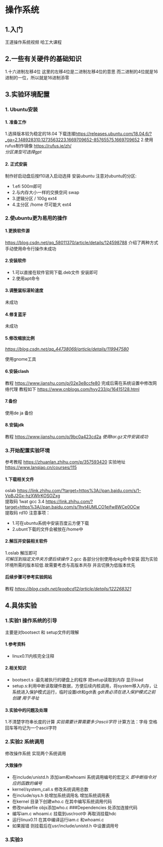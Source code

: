 # 操作系统

## 1.入门

王道操作系统视频
哈工大课程

## 2.一些有关硬件的基础知识

1.十六进制左移4位
这里的左移4位是二进制左移4位的意思 而二进制的4位就是16进制的一位，所以就是16进制添零

## 3.实验环境配置

### 1. Ubuntu安装

#### 1. 准备工作

1.选择版本较为稳定的18.04
下载连接<https://releases.ubuntu.com/18.04.6/?_ga=2.148928310.1273563223.1669709652-85765575.1669709652>
2.使用rufus制作镜像
<https://rufus.ie/zh/>  
*分区类型可选择gpt*

#### 2. 正式安装

制作好启动盘后按f10进入启动选择
安装ubuntu
注意对ubuntu的分区:

* 1.efi 500m即可  
* 2.与内存大小一样的交换空间 swap
* 3.逻辑分区 / 100g ext4
* 4.主分区 /home 尽可能大 ext4

### 2.使ubuntu更为易用的操作

#### 1.更换软件源

<https://blog.csdn.net/qq_58011370/article/details/124598788>
介绍了两种方式 手动使用命令行操作未成功

#### 2.安装软件

* 1.可以直接在软件官网下载.deb文件 安装即可
* 2.使用apt命令

#### 3.调整鼠标滚轮速度

未成功

#### 4.修复蓝牙

未成功

#### 5.修改缩放比例

*<https://blog.csdn.net/qq_44738069/article/details/119947580>*

使用gnome工具

#### 6.安装clash

教程
<https://www.jianshu.com/p/02e3e8ccfe80>
完成后需在系统设置中修改网络代理 教程如下
<https://www.cnblogs.com/hyy233/p/16415128.html>

#### 7.备份

使用de ja 备份

#### 8.安装jdk

教程
<https://www.jianshu.com/p/9bc0a423cd2a>
*使用tar.gz文件安装成功*

### 3.开始配置实验环境

参考教程
 <https://zhuanlan.zhihu.com/p/357593420>
实验地址
 <https://www.lanqiao.cn/courses/115>

#### 1.下载相关文件

oslab
<https://link.zhihu.com/?target=https%3A//pan.baidu.com/s/1-VpBJ2Gx-hzXWIrKOSOZxg>  
提取码 1wat
gcc 3.4
<https://link.zhihu.com/?target=https%3A//pan.baidu.com/s/1hvt4UMLCO1ejfw8WCe0OCw>  
提取码 rd10
注意事项：

* 1.可在ubuntu系统中安装百度云方便下载
* 2.ubunt下载的文件会被放在/home中

#### 2.解压并安装相关软件

1.oslab
解压即可  
*可解压到指定文件夹方便后续操作*
2.gcc
各部分分别使用dpkg命令安装
因为实验环境所需的版本较低 故需要考虑与高版本共存 并且切换为低版本优先

#### 后续步骤可参考实验网站

教程
*<https://blog.csdn.net/leoabcd12/article/details/122268321>*

## 4.具体实验

### 1.实验1 操作系统的引导

主要是对bootsect 和 setup文件的理解

#### 1.参考资料

* linux0.11内核完全注释  

#### 2.相关知识

* bootsect.s :最先被执行的硬盘上的程序 把setup读取到内存 显示load
* setup.s:利用中断读取硬件数据，方便后续内核调用，将system移入内存，让系统进入保护模式运行，临时设置idt和gdt表
*gdt表必须在进入保护模式之前创建 用于寻址*

#### 3.实验中的问题及处理

1.不清楚字符串长度的计算
*实验需要计算需要多少ascii字符*
计算方法：字母 空格 回车等均记为一个ascii字符

### 2.实验2 系统调用

修改操作系统 实现两个系统调用

#### 大致操作

* 在include/unistd.h 添加iam和whoami 系统调用编号的宏定义
*即中断指令对应的函数的编号*
* kernel/system_call.s 修改系统调用总数
* 在include/sys.h 处增加系统调用名 增加系统调用表
* 在kernel 目录下创建who.c 在其中编写系统调用代码
* 修改makefile objs添加who.c ###Dependencies 处添加连接代码
* 编写iam.c whoami.c 挂载到usr/root中 再取消挂载hdc
* 运行linux0.11 在其中编译运行iam.c 和whoami.c
* 如果报错 则挂载后在usr/include/unistd.h 中设置调用号

### 3.实验3
